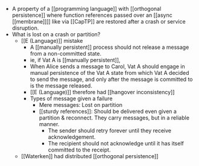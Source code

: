 - A property of a [[programming language]] with [[orthogonal persistence]] where function references passed over an [[async [[membrane]]]] like via [[CapTP]] are restored after a crash or service disruption.
- What is lost on a crash or partition?
    - [[E (Language)]] mistake
        - A [[manually persistent]] process should not release a message from  a non-committed state.
        - ie, if Vat A is [[manually persistent]], 
        - When Alice sends a message to Carol, Vat A should engage in manual persistence of the Vat A state from which Vat A decided to send the message, and only after the message is committed to is the message released.
        - [[E (Language)]] therefore had [[hangover inconsistency]]
        - Types of message given a failure
            - Mere messages: Lost on partition
            - [[sturdy references]]: Should be delivered even given a partition & reconnect. They carry messages, but in a reliable manner.
                - The sender should retry forever until they receive acknowledgement.
                - The recipient should not acknowledge until it has itself committed to the receipt.
    - [[Waterken]] had distributed [[orthogonal persistence]]
